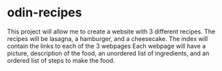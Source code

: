 # odin-recipes

This project will allow me to create a website with 3 different recipes.
The recipes will be lasagna, a hamburger, and a cheesecake.
The index will contain the links to each of the 3 webpages
Each webpage will have a picture, description of the food, an unordered list of ingredients, and an ordered list of steps to make the food.
